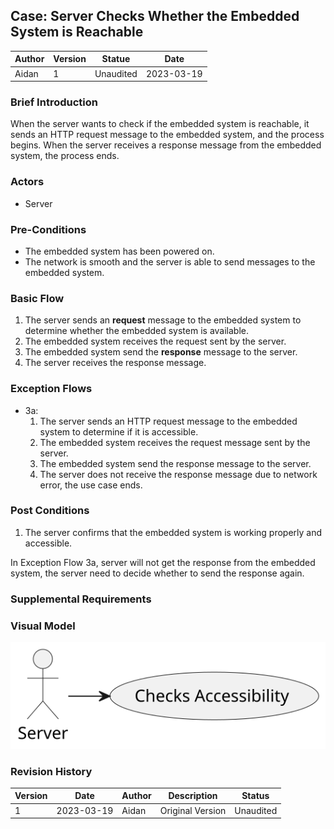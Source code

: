 

## Case: Server Checks Whether the Embedded System is Reachable

| Author | Version | Statue    | Date       |
| ------ | ------- | --------- | ---------- |
| Aidan  | 1       | Unaudited | 2023-03-19 |

### Brief Introduction

When the server wants to check if the embedded system is reachable, it sends an HTTP request message to the embedded system, and the process begins. When the server receives a response message from the embedded system, the process ends.

### Actors

- Server

### Pre-Conditions

- The embedded system has been powered on.
- The network is smooth and the server is able to send messages to the embedded system.

### Basic Flow

1. The server sends an  **request** message to the embedded system to determine whether the embedded system is available.
2. The embedded system receives the request sent by the server.
3. The embedded system send the **response** message to the server.
4. The server receives the response message.

### Exception Flows

- 3a:
  1. The server sends an HTTP request message to the embedded system to determine if it is accessible.
  2. The embedded system receives the request message sent by the server.
  3. The embedded system send the response message to the server.
  4. The server does not receive the response message due to network error, the use case ends.

### Post Conditions

1. The server confirms that the embedded system is working properly and accessible.

In Exception Flow 3a, server will not get the response from the embedded system, the server need to decide whether to send the response again.

### Supplemental Requirements



### Visual Model

<img src="./Server Checks Whether the Sensor is Reachable.svg" style="zoom:150%;" />

### Revision History

| Version | Date       | Author | Description      | Status    |
| ------- | ---------- | ------ | ---------------- | --------- |
| 1       | 2023-03-19 | Aidan  | Original Version | Unaudited |
